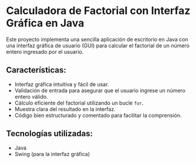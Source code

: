 # Calculadora de Factorial con Interfaz Gráfica en Java

Este proyecto implementa una sencilla aplicación de escritorio en Java con una interfaz gráfica de usuario (GUI) para calcular el factorial de un número entero ingresado por el usuario.

## Características:

* Interfaz gráfica intuitiva y fácil de usar.
* Validación de entrada para asegurar que el usuario ingrese un número entero válido.
* Cálculo eficiente del factorial utilizando un bucle `for`.
* Muestra clara del resultado en la interfaz.
* Código bien estructurado y comentado para facilitar la comprensión.

## Tecnologías utilizadas:

* Java
* Swing (para la interfaz gráfica)
